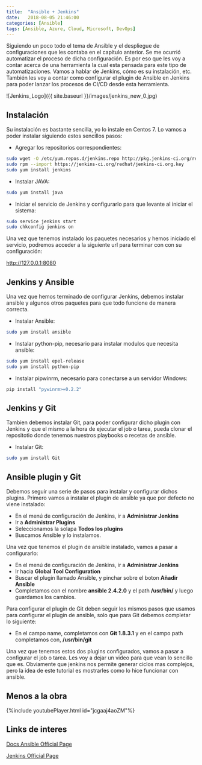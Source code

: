 ```yaml
---
title:  "Ansible + Jenkins"
date:   2018-08-05 21:46:00
categories: [Ansible]
tags: [Ansible, Azure, Cloud, Microsoft, DevOps]
---
```

Siguiendo un poco todo el tema de Ansible y el despliegue de configuraciones que les contaba en el capítulo anterior. Se me ocurrió automatizar el proceso de dicha configuración. Es por eso que les voy a contar acerca de una herramienta la cual esta pensada para este tipo de automatizaciones. Vamos a hablar de Jenkins, cómo es su instalación, etc. También les voy a contar como configurar el plugin de Ansible en Jenkins para poder lanzar los procesos de CI/CD desde esta herramienta.

![Jenkins_Logo]({{ site.baseurl }}/images/jenkins_new_0.jpg)

## Instalación ##

Su instalación es bastante sencilla, yo lo instale en Centos 7. Lo vamos a poder instalar siguiendo estos sencillos pasos:

- Agregar los repositorios correspondientes:
```bash
sudo wget -O /etc/yum.repos.d/jenkins.repo http://pkg.jenkins-ci.org/redhat/jenkins.repo
sudo rpm --import https://jenkins-ci.org/redhat/jenkins-ci.org.key
sudo yum install jenkins
```

- Instalar JAVA:
```bash
sudo yum install java
```

- Iniciar el servicio de Jenkins y configurarlo para que levante al iniciar el sistema:
```bash
sudo service jenkins start
sudo chkconfig jenkins on
```

Una vez que tenemos instalado los paquetes necesarios y hemos iniciado el servicio, podremos acceder a la siguiente url para terminar con con su configuración:

http://127.0.0.1:8080

## Jenkins y Ansible ##

Una vez que hemos terminado de configurar Jenkins, debemos instalar ansible y algunos otros paquetes para que todo funcione de manera correcta.

- Instalar Ansible:
```bash
sudo yum install ansible
```

- Instalar python-pip, necesario para instalar modulos que necesita ansible:
```bash
sudo yum install epel-release
sudo yum install python-pip
```

- Instalar pipwinrm, necesario para conectarse a un servidor Windows:
```bash
pip install "pywinrm>=0.2.2"
```

## Jenkins y Git ##

Tambien debemos instalar Git, para poder configurar dicho plugin con Jenkins y que el mismo a la hora de ejecutar el job o tarea, pueda clonar el repositotio donde tenemos nuestros playbooks o recetas de ansible.

- Instalar Git:
```bash
sudo yum install Git
```

## Ansible plugin y Git ##

Debemos seguir una serie de pasos para instalar y configurar dichos plugins. Primero vamos a instalar el plugin de ansible ya que por defecto no viene instalado:

- En el menú de configuración de Jenkins, ir a **Administrar Jenkins**
- Ir a **Administrar Plugins**
- Seleccionamos la solapa **Todos los plugins**
- Buscamos Ansible y lo instalamos.

Una vez que tenemos el plugin de ansible instalado, vamos a pasar a configurarlo:

- En el menú de configuración de Jenkins, ir a **Administrar Jenkins**
- Ir hacia **Global Tool Configuration**
- Buscar el plugin llamado Ansible, y pinchar sobre el boton **Añadir Ansible**
- Completamos con el nombre **ansible 2.4.2.0** y el path **/usr/bin/** y luego guardamos los cambios.

Para configurar el plugin de Git deben seguir los mismos pasos que usamos para configurar el plugin de ansible, solo que para Git debemos completar lo siguiente:

- En el campo name, completamos con **Git 1.8.3.1** y en el campo path completamos con, **/usr/bin/git**

Una vez que tenemos estos dos plugins configurados, vamos a pasar a configurar el job o tarea. Les voy a dejar un video para que vean lo sencillo que es. Obviamente que jenkins nos permite generar ciclos mas complejos, pero la idea de este tutorial es mostrarles como lo hice funcionar con ansible.

## Menos a la obra ##

{%include youtubePlayer.html id="jcgaaj4aoZM"%}

## Links de interes ##

[Docs Ansible Official Page][Ansible]

[Ansible]: https://docs.ansible.com/

[Jenkins Official Page][Ansible]

[Jenkins]: https://jenkins.io/
